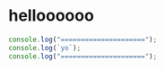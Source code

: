 # helloooooo

```js
console.log("=====================");
console.log(`yo`);
console.log("=====================");
```
